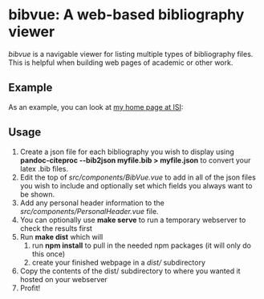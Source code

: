 # bibvue: A web-based bibliography viewer

*bibvue* is a navigable viewer for listing multiple types of
bibliography files.  This is helpful when building web pages of
academic or other work.

## Example

As an example, you can look at [my home page at ISI]:

[my home page at ISI]: https://www.isi.edu/~hardaker/bibvue/

## Usage

1. Create a json file for each bibliography you wish to display using
   **pandoc-citeproc --bib2json myfile.bib > myfile.json** to convert
   your latex .bib files.
2. Edit the top of *src/components/BibVue.vue* to add in all of the
   json files you wish to include and optionally set which fields you
   always want to be shown.
3. Add any personal header information to the
   *src/components/PersonalHeader.vue* file.
4. You can optionally use **make serve** to run a temporary webserver to
   check the results first
5. Run **make dist** which will
    1. run **npm install** to pull in the needed npm packages (it will
       only do this once)
    2. create your finished webpage in a *dist/* subdirectory
6. Copy the contents of the dist/ subdirectory to where you wanted it
   hosted on your webserver
7. Profit!

